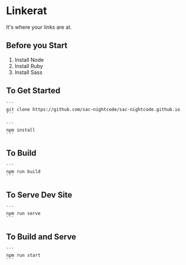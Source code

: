 # Linkerat

It's where your links are at.

## Before you Start
  1. Install Node
  2. Install Ruby
  3. Install Sass
  
## To Get Started

    ```
    git clone https://github.com/sac-nightcode/sac-nightcode.github.io
    ```
    
    ```
    npm install
    ```
    
## To Build
    ```
    npm run build
    ```

## To Serve Dev Site
    ```
    npm run serve
    ```
    
## To Build and Serve
    ```
    npm run start
    ```

